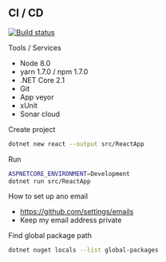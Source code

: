 ## CI / CD

[![Build status](https://ci.appveyor.com/api/projects/status/eed0q7n8ardyq7a9?svg=true)](https://ci.appveyor.com/project/wk-j/agoda-cicd)

Tools / Services

- Node 8.0
- yarn 1.7.0 / npm 1.7.0
- .NET Core 2.1
- Git
- App veyor
- xUnit
- Sonar cloud

Create project

```bash
dotnet new react --output src/ReactApp
```

Run

```bash
ASPNETCORE_ENVIRONMENT=Development
dotnet run src/ReactApp
```

How to set up ano email

- https://github.com/settings/emails
- Keep my email address private

Find global package path

```bash
dotnet nuget locals --list global-packages
```